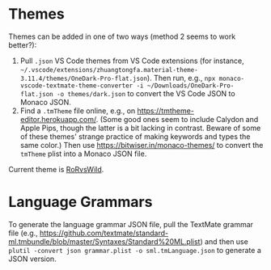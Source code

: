 # Themes

Themes can be added in one of two ways (method 2 seems to work better?):

1. Pull `.json` VS Code themes from VS Code extensions (for instance, `~/.vscode/extensions/zhuangtongfa.material-theme-3.11.4/themes/OneDark-Pro-flat.json`). Then run, e.g., `npx monaco-vscode-textmate-theme-converter -i ~/Downloads/OneDark-Pro-flat.json -o themes/dark.json` to convert the VS Code JSON to Monaco JSON.
2. Find a `.tmTheme` file online, e.g., on https://tmtheme-editor.herokuapp.com/. (Some good ones seem to include Calydon and Apple Pips, though the latter is a bit lacking in contrast. Beware of some of these themes' strange practice of making keywords and types the same color.) Then use https://bitwiser.in/monaco-themes/ to convert the `tmTheme` plist into a Monaco JSON file.

Current theme is [RoRvsWild](https://www.rorvswild.com/theme).

# Language Grammars

To generate the language grammar JSON file, pull the TextMate grammar file (e.g., https://github.com/textmate/standard-ml.tmbundle/blob/master/Syntaxes/Standard%20ML.plist) and then use `plutil -convert json grammar.plist -o sml.tmLanguage.json` to generate a JSON version.